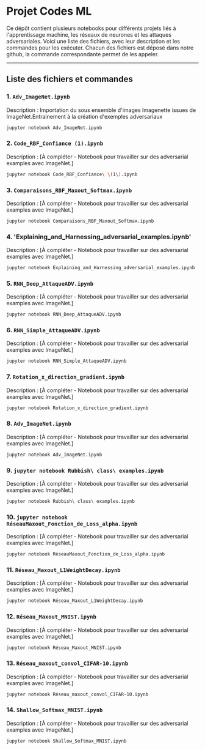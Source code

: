 # Projet Codes ML

Ce dépôt contient plusieurs notebooks pour différents projets liés à l'apprentissage machine, les réseaux de neurones et les attaques adversariales. Voici une liste des fichiers, avec leur description et les commandes pour les exécuter. Chacun des fichiers est déposé dans notre github, la commande correspondante permet de les appeler.

---

## Liste des fichiers et commandes

### 1. `Adv_ImageNet.ipynb`
Description : Importation du sous ensemble d'images Imagenette issues de ImageNet.Entrainement à la création d'exemples adversariaux
```bash
jupyter notebook Adv_ImageNet.ipynb
```
### 2. `Code_RBF_Confiance (1).ipynb`
Description : [À compléter - Notebook pour travailler sur des adversarial examples avec ImageNet.]
```bash
jupyter notebook Code_RBF_Confiance\ \(1\).ipynb
```
### 3. `Comparaisons_RBF_Maxout_Softmax.ipynb`
Description : [À compléter - Notebook pour travailler sur des adversarial examples avec ImageNet.]
```bash
jupyter notebook Comparaisons_RBF_Maxout_Softmax.ipynb
```
### 4. 'Explaining_and_Harnessing_adversarial_examples.ipynb'

Description : [À compléter - Notebook pour travailler sur des adversarial examples avec ImageNet.]
```bash
jupyter notebook Explaining_and_Harnessing_adversarial_examples.ipynb
```
### 5. `RNN_Deep_AttaqueADV.ipynb`
Description : [À compléter - Notebook pour travailler sur des adversarial examples avec ImageNet.]
```bash
jupyter notebook RNN_Deep_AttaqueADV.ipynb
```
### 6. `RNN_Simple_AttaqueADV.ipynb`
Description : [À compléter - Notebook pour travailler sur des adversarial examples avec ImageNet.]
```bash
jupyter notebook RNN_Simple_AttaqueADV.ipynb
```
### 7. `Rotation_x_direction_gradient.ipynb`
Description : [À compléter - Notebook pour travailler sur des adversarial examples avec ImageNet.]
```bash
jupyter notebook Rotation_x_direction_gradient.ipynb
```
### 8. `Adv_ImageNet.ipynb`
Description : [À compléter - Notebook pour travailler sur des adversarial examples avec ImageNet.]
```bash
jupyter notebook Adv_ImageNet.ipynb
```
### 9. `jupyter notebook Rubbish\ class\ examples.ipynb`
Description : [À compléter - Notebook pour travailler sur des adversarial examples avec ImageNet.]
```bash
jupyter notebook Rubbish\ class\ examples.ipynb
```
### 10. `jupyter notebook RéseauMaxout_Fonction_de_Loss_alpha.ipynb`
Description : [À compléter - Notebook pour travailler sur des adversarial examples avec ImageNet.]
```bash
jupyter notebook RéseauMaxout_Fonction_de_Loss_alpha.ipynb
```
### 11. `Réseau_Maxout_L1WeightDecay.ipynb`
Description : [À compléter - Notebook pour travailler sur des adversarial examples avec ImageNet.]
```bash
jupyter notebook Réseau_Maxout_L1WeightDecay.ipynb
```
### 12. `Réseau_Maxout_MNIST.ipynb`
Description : [À compléter - Notebook pour travailler sur des adversarial examples avec ImageNet.]
```bash
jupyter notebook Réseau_Maxout_MNIST.ipynb
```
### 13. `Réseau_maxout_convol_CIFAR-10.ipynb`
Description : [À compléter - Notebook pour travailler sur des adversarial examples avec ImageNet.]
```bash
jupyter notebook Réseau_maxout_convol_CIFAR-10.ipynb
```
### 14. `Shallow_Softmax_MNIST.ipynb`
Description : [À compléter - Notebook pour travailler sur des adversarial examples avec ImageNet.]
```bash
jupyter notebook Shallow_Softmax_MNIST.ipynb
```
